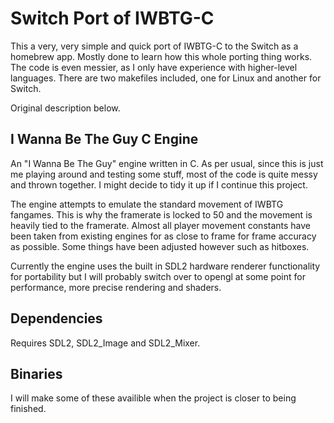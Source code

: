 # Switch Port of IWBTG-C
This a very, very simple and quick port of IWBTG-C to the Switch as a homebrew app. Mostly done to learn how this whole porting thing works. The code is even messier, as I only have experience with higher-level languages. There are two makefiles included, one for Linux and another for Switch.

Original description below.

## I Wanna Be The Guy C Engine
An "I Wanna Be The Guy" engine written in C. As per usual, since this is just me playing around and testing some stuff, most of the code is quite messy and thrown together. I might decide to tidy it up if I continue this project.

The engine attempts to emulate the standard movement of IWBTG fangames. This is why the framerate is locked to 50 and the movement is heavily tied to the framerate. Almost all player movement constants have been taken from existing engines for as close to frame for frame accuracy as possible. Some things have been adjusted however such as hitboxes.

Currently the engine uses the built in SDL2 hardware renderer functionality for portability but I will probably switch over to opengl at some point for performance, more precise rendering and shaders.

## Dependencies
Requires SDL2, SDL2_Image and SDL2_Mixer.

## Binaries
I will make some of these availible when the project is closer to being finished.
